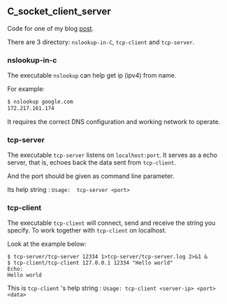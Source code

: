 ## C_socket_client_server

Code for one of my blog [post](https://leegenux.github.io/2019/02/15/code-your-own-server-client-with-C/).

There are 3 directory: `nslookup-in-C`, `tcp-client` and `tcp-server`.



### nslookup-in-c

The executable `nslookup` can help get ip (ipv4) from name.

For example:

```bash
$ nslookup google.com
172.217.161.174
```

It requires the correct DNS configuration and working network to operate.



### tcp-server

The executable `tcp-server` listens on `localhost:port`. It serves as a echo server, that is, echoes back the data sent from `tcp-client`.

And the port should be given as command line parameter. 

Its help string : `Usage:  tcp-server <port>`



### tcp-client

The executable `tcp-client` will connect, send and receive the string you specify. To work together with `tcp-client` on localhost.

Look at the example below:

```
$ tcp-server/tcp-server 12334 1>tcp-server/tcp-server.log 2>&1 &
$ tcp-client/tcp-client 127.0.0.1 12334 "Hello world"
Echo:
Hello world
```

This is `tcp-client` 's help string : `Usage: tcp-client <server-ip> <port> <data>`